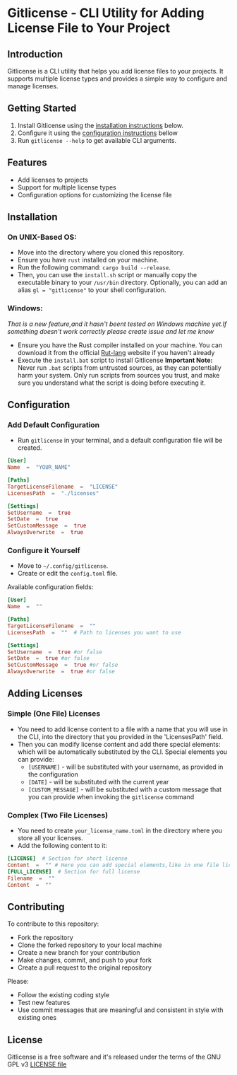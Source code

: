 # Gitlicense - CLI Utility for Adding License File to Your Project

## Introduction

Gitlicense is a CLI utility that helps you add license files to your projects. It supports multiple license types and provides a simple way to configure and manage licenses.

## Getting Started


1. Install Gitlicense using the [installation instructions](#installation) below.
2. Configure it using the [configuration instructions](#configuration) bellow
3. Run `gitlicense --help` to get available CLI arguments.

## Features

-   Add licenses to projects
-   Support for multiple license types
-   Configuration options for customizing the license file

## Installation

### On UNIX-Based OS:

-   Move into the directory where you cloned this repository.
-   Ensure you have `rust` installed on your machine.
-   Run the following command: `cargo build --release`.
-   Then, you can use the `install.sh` script or manually copy the executable binary to your `/usr/bin` directory. Optionally, you can add an alias `gl = "gitlicense"` to your shell configuration.

### Windows:
*That is a new feature,and it hasn't beent tested on Windows machine yet.If something doesn't work correctly please create issue and let me know*

- Ensure you have the Rust compiler installed on your machine. You can download it from the official [Rut-lang](https://www.rust-lang.org/tools/install) website if you haven't already
- Execute the `install.bat` script to install Gitlicense
**Important Note:** Never run `.bat` scripts from untrusted sources, as they can potentially harm your system. Only run scripts from sources you trust, and make sure you understand what the script is doing before executing it.

## Configuration

### Add Default Configuration

- Run `gitlicense` in your terminal, and a default configuration file will be created.

```toml
[User]
Name  =  "YOUR_NAME"

[Paths]
TargetLicenseFilename  =  "LICENSE"
LicensesPath  =  "./licenses"

[Settings]
SetUsername  =  true
SetDate  =  true
SetCustomMessage  =  true
AlwaysOverwrite  =  true
```

### Configure it Yourself

-   Move to `~/.config/gitlicense`.
-   Create or edit the `config.toml` file.

Available configuration fields:
``` toml
[User]
Name  =  ""

[Paths]
TargetLicenseFilename  =  ""
LicensesPath  =  ""  # Path to licenses you want to use

[Settings]
SetUsername  =  true #or false
SetDate  =  true #or false
SetCustomMessage  =  true #or false
AlwaysOverwrite  =  true #or false
```

## Adding Licenses

### Simple (One File) Licenses

-   You need to add license content to a file with a name that you will use in the CLI, into the directory that you provided in the 'LicensesPath' field.
-   Then you can modify license content and add there special elements:
which will be automatically substituted by the CLI.
Special elements you can provide:
    + `[USERNAME]` - will be substituted with your username, as provided in the configuration
    + `[DATE]` - will be substituted with the current year
    + `[CUSTOM_MESSAGE]` - will be substituted with a custom message that you can provide when invoking the `gitlicense` command

### Complex (Two File Licenses)

-   You need to create `your_license_name.toml` in the directory where you store all your licenses.
-   Add the following content to it:

```toml
[LICENSE]  # Section for short license
Content  =  "" # Here you can add special elements,like in one file licenses
[FULL_LICENSE]  # Section for full license
Filename  =  ""
Content  =  ""
```


## Contributing

To contribute to this repository:

* Fork the repository
* Clone the forked repository to your local machine
* Create a new branch for your contribution
* Make changes, commit, and push to your fork
* Create a pull request to the original repository

Please:
* Follow the existing coding style
* Test new features
* Use commit messages that are meaningful and consistent in style with existing ones

## License
Gitlicense is a free software and it's released under the terms of the GNU GPL v3 [LICENSE file](LICENSE)
